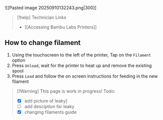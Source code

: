 ![[Pasted image 20250910132243.png|300]]

> [!help] Technician Links
> - [[Accessing Bambu Labs Printers]]

## How to change filament
1. Using the touchscreen to the left of the printer, Tap on the `Filament` option
2. Press `Unload`, wait for the printer to heat up and remove the existing spool
3. Press `Load` and follow the on screen instructions for feeding in the new filament


> [!Warning] This page is work in progress!
> Todo:
> - [x] add picture of leaky]
> - [ ] add desciption for leaky
> - [x] changing filaments guide